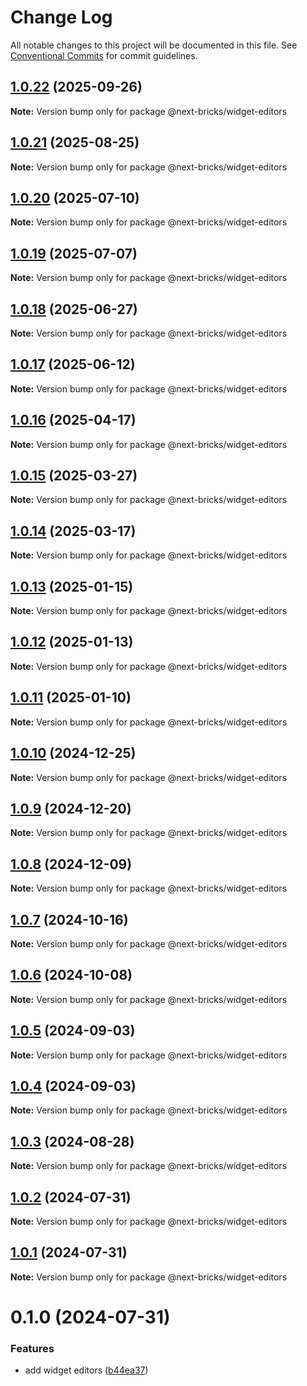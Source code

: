 # Change Log

All notable changes to this project will be documented in this file.
See [Conventional Commits](https://conventionalcommits.org) for commit guidelines.

## [1.0.22](https://github.com/easyops-cn/next-advanced-bricks/compare/@next-bricks/widget-editors@1.0.21...@next-bricks/widget-editors@1.0.22) (2025-09-26)

**Note:** Version bump only for package @next-bricks/widget-editors





## [1.0.21](https://github.com/easyops-cn/next-advanced-bricks/compare/@next-bricks/widget-editors@1.0.20...@next-bricks/widget-editors@1.0.21) (2025-08-25)

**Note:** Version bump only for package @next-bricks/widget-editors





## [1.0.20](https://github.com/easyops-cn/next-advanced-bricks/compare/@next-bricks/widget-editors@1.0.19...@next-bricks/widget-editors@1.0.20) (2025-07-10)

**Note:** Version bump only for package @next-bricks/widget-editors





## [1.0.19](https://github.com/easyops-cn/next-advanced-bricks/compare/@next-bricks/widget-editors@1.0.18...@next-bricks/widget-editors@1.0.19) (2025-07-07)

**Note:** Version bump only for package @next-bricks/widget-editors





## [1.0.18](https://github.com/easyops-cn/next-advanced-bricks/compare/@next-bricks/widget-editors@1.0.17...@next-bricks/widget-editors@1.0.18) (2025-06-27)

**Note:** Version bump only for package @next-bricks/widget-editors





## [1.0.17](https://github.com/easyops-cn/next-advanced-bricks/compare/@next-bricks/widget-editors@1.0.16...@next-bricks/widget-editors@1.0.17) (2025-06-12)

**Note:** Version bump only for package @next-bricks/widget-editors





## [1.0.16](https://github.com/easyops-cn/next-advanced-bricks/compare/@next-bricks/widget-editors@1.0.15...@next-bricks/widget-editors@1.0.16) (2025-04-17)

**Note:** Version bump only for package @next-bricks/widget-editors





## [1.0.15](https://github.com/easyops-cn/next-advanced-bricks/compare/@next-bricks/widget-editors@1.0.14...@next-bricks/widget-editors@1.0.15) (2025-03-27)

**Note:** Version bump only for package @next-bricks/widget-editors





## [1.0.14](https://github.com/easyops-cn/next-advanced-bricks/compare/@next-bricks/widget-editors@1.0.13...@next-bricks/widget-editors@1.0.14) (2025-03-17)

**Note:** Version bump only for package @next-bricks/widget-editors





## [1.0.13](https://github.com/easyops-cn/next-advanced-bricks/compare/@next-bricks/widget-editors@1.0.12...@next-bricks/widget-editors@1.0.13) (2025-01-15)

**Note:** Version bump only for package @next-bricks/widget-editors





## [1.0.12](https://github.com/easyops-cn/next-advanced-bricks/compare/@next-bricks/widget-editors@1.0.11...@next-bricks/widget-editors@1.0.12) (2025-01-13)

**Note:** Version bump only for package @next-bricks/widget-editors





## [1.0.11](https://github.com/easyops-cn/next-bricks/compare/@next-bricks/widget-editors@1.0.10...@next-bricks/widget-editors@1.0.11) (2025-01-10)

**Note:** Version bump only for package @next-bricks/widget-editors





## [1.0.10](https://github.com/easyops-cn/next-bricks/compare/@next-bricks/widget-editors@1.0.9...@next-bricks/widget-editors@1.0.10) (2024-12-25)

**Note:** Version bump only for package @next-bricks/widget-editors





## [1.0.9](https://github.com/easyops-cn/next-bricks/compare/@next-bricks/widget-editors@1.0.8...@next-bricks/widget-editors@1.0.9) (2024-12-20)

**Note:** Version bump only for package @next-bricks/widget-editors





## [1.0.8](https://github.com/easyops-cn/next-bricks/compare/@next-bricks/widget-editors@1.0.7...@next-bricks/widget-editors@1.0.8) (2024-12-09)

**Note:** Version bump only for package @next-bricks/widget-editors





## [1.0.7](https://github.com/easyops-cn/next-bricks/compare/@next-bricks/widget-editors@1.0.6...@next-bricks/widget-editors@1.0.7) (2024-10-16)

**Note:** Version bump only for package @next-bricks/widget-editors





## [1.0.6](https://github.com/easyops-cn/next-bricks/compare/@next-bricks/widget-editors@1.0.5...@next-bricks/widget-editors@1.0.6) (2024-10-08)

**Note:** Version bump only for package @next-bricks/widget-editors





## [1.0.5](https://github.com/easyops-cn/next-bricks/compare/@next-bricks/widget-editors@1.0.4...@next-bricks/widget-editors@1.0.5) (2024-09-03)

**Note:** Version bump only for package @next-bricks/widget-editors

## [1.0.4](https://github.com/easyops-cn/next-bricks/compare/@next-bricks/widget-editors@1.0.3...@next-bricks/widget-editors@1.0.4) (2024-09-03)

**Note:** Version bump only for package @next-bricks/widget-editors

## [1.0.3](https://github.com/easyops-cn/next-bricks/compare/@next-bricks/widget-editors@1.0.2...@next-bricks/widget-editors@1.0.3) (2024-08-28)

**Note:** Version bump only for package @next-bricks/widget-editors

## [1.0.2](https://github.com/easyops-cn/next-bricks/compare/@next-bricks/widget-editors@1.0.1...@next-bricks/widget-editors@1.0.2) (2024-07-31)

**Note:** Version bump only for package @next-bricks/widget-editors

## [1.0.1](https://github.com/easyops-cn/next-bricks/compare/@next-bricks/widget-editors@0.1.0...@next-bricks/widget-editors@1.0.1) (2024-07-31)

**Note:** Version bump only for package @next-bricks/widget-editors

# 0.1.0 (2024-07-31)

### Features

- add widget editors ([b44ea37](https://github.com/easyops-cn/next-bricks/commit/b44ea3732d86ebe5e20d4f9eaf65147aa072adf1))
